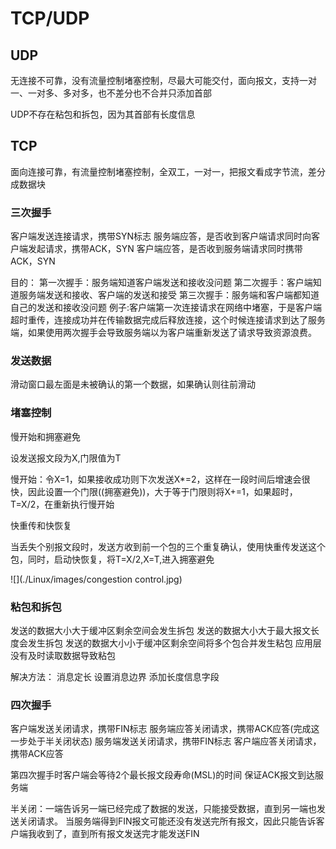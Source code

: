 # TCP/UDP

## UDP
无连接不可靠，没有流量控制堵塞控制，尽最大可能交付，面向报文，支持一对一、一对多、多对多，也不差分也不合并只添加首部

UDP不存在粘包和拆包，因为其首部有长度信息


## TCP
面向连接可靠，有流量控制堵塞控制，全双工，一对一，把报文看成字节流，差分成数据块

### 三次握手
客户端发送连接请求，携带SYN标志
服务端应答，是否收到客户端请求同时向客户端发起请求，携带ACK，SYN
客户端应答，是否收到服务端请求同时携带ACK，SYN

目的：
第一次握手：服务端知道客户端发送和接收没问题
第二次握手：客户端知道服务端发送和接收、客户端的发送和接受
第三次握手：服务端和客户端都知道自己的发送和接收没问题
例子:客户端第一次连接请求在网络中堵塞，于是客户端超时重传，连接成功并在传输数据完成后释放连接，这个时候连接请求到达了服务端，如果使用两次握手会导致服务端以为客户端重新发送了请求导致资源浪费。

### 发送数据

滑动窗口最左面是未被确认的第一个数据，如果确认则往前滑动

### 堵塞控制

慢开始和拥塞避免

设发送报文段为X,门限值为T

慢开始：令X=1，如果接收成功则下次发送X*=2，这样在一段时间后增速会很快，因此设置一个门限((拥塞避免))，大于等于门限则将X+=1，如果超时，T=X/2，在重新执行慢开始

快重传和快恢复

当丢失个别报文段时，发送方收到前一个包的三个重复确认，使用快重传发送这个包，同时，启动快恢复，将T=X/2,X=T,进入拥塞避免

![](./Linux/images/congestion control.jpg)


### 粘包和拆包
发送的数据大小大于缓冲区剩余空间会发生拆包
发送的数据大小大于最大报文长度会发生拆包
发送的数据大小小于缓冲区剩余空间将多个包合并发生粘包
应用层没有及时读取数据导致粘包

解决方法：
消息定长
设置消息边界
添加长度信息字段


### 四次握手
客户端发送关闭请求，携带FIN标志
服务端应答关闭请求，携带ACK应答(完成这一步处于半关闭状态)
服务端发送关闭请求，携带FIN标志
客户端应答关闭请求，携带ACK应答

第四次握手时客户端会等待2个最长报文段寿命(MSL)的时间
保证ACK报文到达服务端

半关闭：一端告诉另一端已经完成了数据的发送，只能接受数据，直到另一端也发送关闭请求。
当服务端得到FIN报文可能还没有发送完所有报文，因此只能告诉客户端我收到了，直到所有报文发送完才能发送FIN

